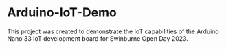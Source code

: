 # Arduino-IoT-Demo

This project was created to demonstrate the IoT capabilities of the Arduino Nano 33 IoT development board for Swinburne Open Day 2023.

